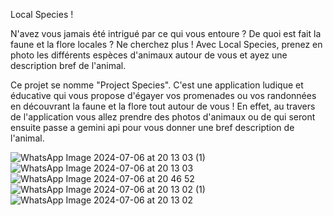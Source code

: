 Local Species !

N'avez vous jamais été intrigué par ce qui vous entoure ? De quoi est fait la faune et la flore locales ? Ne cherchez plus ! Avec Local Species, prenez en photo les différents espèces d'animaux autour de vous et ayez une description bref de l'animal.

Ce projet se nomme "Project Species". C'est une application ludique et éducative qui vous propose d'égayer vos promenades ou vos randonnées en découvrant la faune et la flore tout autour de vous ! En effet, au travers de l'application vous allez prendre des photos d'animaux ou de qui seront ensuite passe a gemini api pour vous donner une bref description de l'animal.

![WhatsApp Image 2024-07-06 at 20 13 03 (1)](https://github.com/eureene/imc/assets/174897130/e304b195-5d79-4d9c-9ce1-abb09fc24a19)
![WhatsApp Image 2024-07-06 at 20 13 03](https://github.com/eureene/imc/assets/174897130/6021965a-cfd3-465b-b953-eafbce373260)
![WhatsApp Image 2024-07-06 at 20 46 52](https://github.com/eureene/imc/assets/174897130/e5a4ef7f-956d-4894-81d6-be1e13668fe7)
![WhatsApp Image 2024-07-06 at 20 13 02 (1)](https://github.com/eureene/imc/assets/174897130/49803ef1-9be3-414d-9d64-676e19978879)
![WhatsApp Image 2024-07-06 at 20 13 02](https://github.com/eureene/imc/assets/174897130/47c98c72-339c-4975-aa93-b6684d4b109c)
